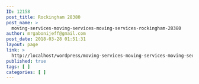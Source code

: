 ```yaml
---
ID: 12158
post_title: Rockingham 28380
post_name: >
  moving-services-moving-services-moving-services-rockingham-28380
author: mrgabonijeff@gmail.com
post_date: 2018-03-28 01:51:31
layout: page
link: >
  http://localhost/wordpress/moving-services-moving-services-moving-services-rockingham-28380/
published: true
tags: [ ]
categories: [ ]
---
```

